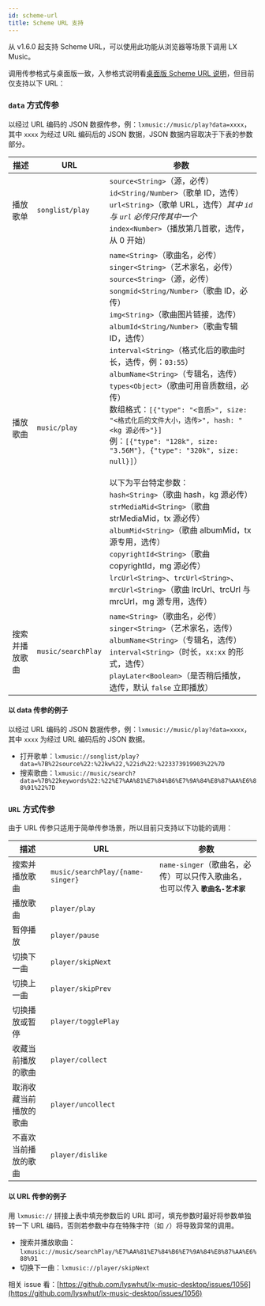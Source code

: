 ```yaml
---
id: scheme-url
title: Scheme URL 支持
---
```


从 v1.6.0 起支持 Scheme URL，可以使用此功能从浏览器等场景下调用 LX Music。

调用传参格式与桌面版一致，入参格式说明看[桌面版 Scheme URL 说明](/desktop/scheme-url)，但目前仅支持以下 URL：

### `data` 方式传参

以经过 URL 编码的 JSON 数据传参，例：`lxmusic://music/play?data=xxxx`，其中 `xxxx` 为经过 URL 编码后的 JSON 数据，JSON 数据内容取决于下表的参数部分。

| 描述 | URL | 参数 |
| --- | --- | --- |
| 播放歌单 | `songlist/play` | `source<String>`（源，必传）<br />`id<String/Number>`（歌单 ID，选传）<br />`url<String>`（歌单 URL，选传）*其中 `id` 与 `url` 必传只传其中一个*<br />`index<Number>`（播放第几首歌，选传，从 0 开始） |
| 播放歌曲 | `music/play` | `name<String>`（歌曲名，必传）<br />`singer<String>`（艺术家名，必传）<br />`source<String>`（源，必传）<br />`songmid<String/Number>`（歌曲 ID，必传）<br />`img<String>`（歌曲图片链接，选传）<br />`albumId<String/Number>`（歌曲专辑 ID，选传）<br />`interval<String>`（格式化后的歌曲时长，选传，例：`03:55`）<br />`albumName<String>`（专辑名，选传）<br />`types<Object>`（歌曲可用音质数组，必传）<br />数组格式：`[{"type": "<音质>", size: "<格式化后的文件大小，选传>", hash: "<kg 源必传>"}]`<br />例：`[{"type": "128k", size: "3.56M"}, {"type": "320k", size: null}]`）<br /><br />以下为平台特定参数：<br />`hash<String>`（歌曲 hash，kg 源必传）<br />`strMediaMid<String>`（歌曲 strMediaMid，tx 源必传）<br />`albumMid<String>`（歌曲 albumMid，tx 源专用，选传）<br />`copyrightId<String>`（歌曲 copyrightId，mg 源必传）<br />`lrcUrl<String>`、`trcUrl<String>`、`mrcUrl<String>`（歌曲 lrcUrl、trcUrl 与 mrcUrl，mg 源专用，选传） |
| 搜索并播放歌曲 | `music/searchPlay` | `name<String>`（歌曲名，必传）<br />`singer<String>`（艺术家名，选传）<br />`albumName<String>`（专辑名，选传）<br />`interval<String>`（时长，`xx:xx` 的形式，选传）<br />`playLater<Boolean>`（是否稍后播放，选传，默认 `false` 立即播放） |

#### 以 data 传参的例子

以经过 URL 编码的 JSON 数据传参，例：`lxmusic://music/play?data=xxxx`，其中 `xxxx` 为经过 URL 编码后的 JSON 数据。

- 打开歌单：`lxmusic://songlist/play?data=%7B%22source%22:%22kw%22,%22id%22:%223373919903%22%7D`
- 搜索歌曲：`lxmusic://music/search?data=%7B%22keywords%22:%22%E7%AA%81%E7%84%B6%E7%9A%84%E8%87%AA%E6%88%91%22%7D`

### `URL` 方式传参

由于 URL 传参只适用于简单传参场景，所以目前只支持以下功能的调用：

| 描述 | URL | 参数 |
| --- | --- | --- |
| 搜索并播放歌曲 | `music/searchPlay/{name-singer}` | `name-singer`（歌曲名，必传）可以只传入歌曲名，也可以传入 **`歌曲名-艺术家`** |
| 播放歌曲 | `player/play` |
| 暂停播放 | `player/pause` |
| 切换下一曲 | `player/skipNext` |
| 切换上一曲 | `player/skipPrev` |
| 切换播放或暂停 | `player/togglePlay` |
| 收藏当前播放的歌曲 | `player/collect` |
| 取消收藏当前播放的歌曲 | `player/uncollect` |
| 不喜欢当前播放的歌曲 | `player/dislike` |

#### 以 URL 传参的例子

用 `lxmusic://` 拼接上表中填充参数后的 URL 即可，填充参数时最好将参数单独转一下 URL 编码，否则若参数中存在特殊字符（如 `/`）将导致异常的调用。

- 搜索并播放歌曲：`lxmusic://music/searchPlay/%E7%AA%81%E7%84%B6%E7%9A%84%E8%87%AA%E6%88%91`
- 切换下一曲：`lxmusic://player/skipNext`

相关 issue 看：[https://github.com/lyswhut/lx-music-desktop/issues/1056](https://github.com/lyswhut/lx-music-desktop/issues/1056)
